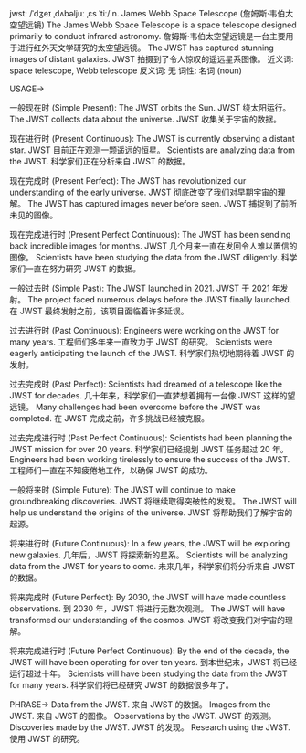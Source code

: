 jwst: /ˈdʒeɪ ˌdʌbəljuː ˌɛs ˈtiː/
n.
James Webb Space Telescope (詹姆斯·韦伯太空望远镜)
The James Webb Space Telescope is a space telescope designed primarily to conduct infrared astronomy.  詹姆斯·韦伯太空望远镜是一台主要用于进行红外天文学研究的太空望远镜。
The JWST has captured stunning images of distant galaxies. JWST 拍摄到了令人惊叹的遥远星系图像。
近义词: space telescope, Webb telescope
反义词: 无
词性: 名词 (noun)


USAGE->

一般现在时 (Simple Present):
The JWST orbits the Sun. JWST 绕太阳运行。
The JWST collects data about the universe. JWST 收集关于宇宙的数据。

现在进行时 (Present Continuous):
The JWST is currently observing a distant star. JWST 目前正在观测一颗遥远的恒星。
Scientists are analyzing data from the JWST. 科学家们正在分析来自 JWST 的数据。

现在完成时 (Present Perfect):
The JWST has revolutionized our understanding of the early universe.  JWST 彻底改变了我们对早期宇宙的理解。
The JWST has captured images never before seen. JWST 捕捉到了前所未见的图像。

现在完成进行时 (Present Perfect Continuous):
The JWST has been sending back incredible images for months. JWST 几个月来一直在发回令人难以置信的图像。
Scientists have been studying the data from the JWST diligently. 科学家们一直在努力研究 JWST 的数据。

一般过去时 (Simple Past):
The JWST launched in 2021. JWST 于 2021 年发射。
The project faced numerous delays before the JWST finally launched. 在 JWST 最终发射之前，该项目面临着许多延误。

过去进行时 (Past Continuous):
Engineers were working on the JWST for many years. 工程师们多年来一直致力于 JWST 的研究。
Scientists were eagerly anticipating the launch of the JWST. 科学家们热切地期待着 JWST 的发射。

过去完成时 (Past Perfect):
Scientists had dreamed of a telescope like the JWST for decades. 几十年来，科学家们一直梦想着拥有一台像 JWST 这样的望远镜。
Many challenges had been overcome before the JWST was completed. 在 JWST 完成之前，许多挑战已经被克服。

过去完成进行时 (Past Perfect Continuous):
Scientists had been planning the JWST mission for over 20 years. 科学家们已经规划 JWST 任务超过 20 年。
Engineers had been working tirelessly to ensure the success of the JWST. 工程师们一直在不知疲倦地工作，以确保 JWST 的成功。

一般将来时 (Simple Future):
The JWST will continue to make groundbreaking discoveries. JWST 将继续取得突破性的发现。
The JWST will help us understand the origins of the universe. JWST 将帮助我们了解宇宙的起源。

将来进行时 (Future Continuous):
In a few years, the JWST will be exploring new galaxies.  几年后，JWST 将探索新的星系。
Scientists will be analyzing data from the JWST for years to come. 未来几年，科学家们将分析来自 JWST 的数据。

将来完成时 (Future Perfect):
By 2030, the JWST will have made countless observations. 到 2030 年，JWST 将进行无数次观测。
The JWST will have transformed our understanding of the cosmos. JWST 将改变我们对宇宙的理解。

将来完成进行时 (Future Perfect Continuous):
By the end of the decade, the JWST will have been operating for over ten years. 到本世纪末，JWST 将已经运行超过十年。
Scientists will have been studying the data from the JWST for many years.  科学家们将已经研究 JWST 的数据很多年了。



PHRASE->
Data from the JWST. 来自 JWST 的数据。
Images from the JWST. 来自 JWST 的图像。
Observations by the JWST.  JWST 的观测。
Discoveries made by the JWST. JWST 的发现。
Research using the JWST. 使用 JWST 的研究。
